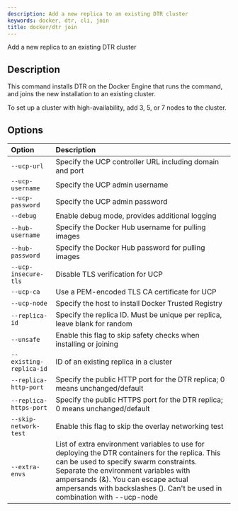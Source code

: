 ```yaml
---
description: Add a new replica to an existing DTR cluster
keywords: docker, dtr, cli, join
title: docker/dtr join
---
```


Add a new replica to an existing DTR cluster



## Description


This command installs DTR on the Docker Engine that runs the command,
and joins the new installation to an existing cluster.

To set up a cluster with high-availability, add 3, 5, or 7 nodes to
the cluster.


## Options

| Option                    | Description                |
|:--------------------------|:---------------------------|
|`--ucp-url`|Specify the UCP controller URL including domain and port|
|`--ucp-username`|Specify the UCP admin username|
|`--ucp-password`|Specify the UCP admin password|
|`--debug`|Enable debug mode, provides additional logging|
|`--hub-username`|Specify the Docker Hub username for pulling images|
|`--hub-password`|Specify the Docker Hub password for pulling images|
|`--ucp-insecure-tls`|Disable TLS verification for UCP|
|`--ucp-ca`|Use a PEM-encoded TLS CA certificate for UCP|
|`--ucp-node`|Specify the host to install Docker Trusted Registry|
|`--replica-id`|Specify the replica ID. Must be unique per replica, leave blank for random|
|`--unsafe`|Enable this flag to skip safety checks when installing or joining|
|`--existing-replica-id`|ID of an existing replica in a cluster|
|`--replica-http-port`|Specify the public HTTP port for the DTR replica; 0 means unchanged/default|
|`--replica-https-port`|Specify the public HTTPS port for the DTR replica; 0 means unchanged/default|
|`--skip-network-test`|Enable this flag to skip the overlay networking test|
|`--extra-envs`|List of extra environment variables to use for deploying the DTR containers for the replica. This can be used to specify swarm constraints. Separate the environment variables with ampersands (&). You can escape actual ampersands with backslashes (\). Can't be used in combination with --ucp-node|
